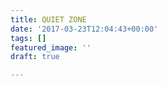 ```yaml
---
title: QUIET ZONE
date: '2017-03-23T12:04:43+00:00'
tags: []
featured_image: ''
draft: true

---
```

